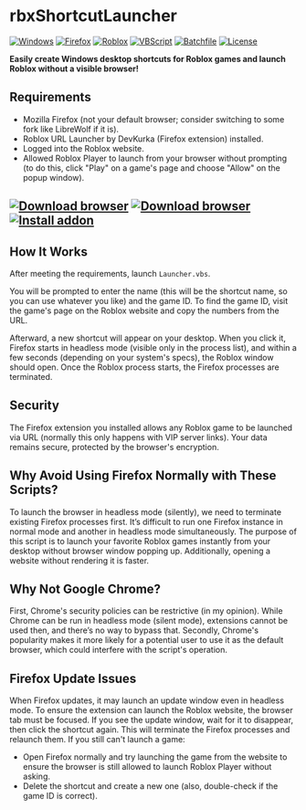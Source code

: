 # rbxShortcutLauncher

[![Windows](https://img.shields.io/badge/Windows-0078D6?style=for-the-badge&logo=windows&logoColor=white)](#---)
[![Firefox](https://img.shields.io/badge/Firefox_Browser-FF7139?style=for-the-badge&logo=Firefox-Browser&logoColor=white)](https://mozilla.org)
[![Roblox](https://img.shields.io/badge/Roblox-red?style=for-the-badge&logo=Roblox&logoColor=white)](https://roblox.com)
[![VBScript](https://img.shields.io/badge/vbscript-15dcdc?style=for-the-badge&logo=windowsterminal&logoColor=white)](#---)
[![Batchfile](https://img.shields.io/badge/batchfile-green?style=for-the-badge&logo=windowsterminal&logoColor=white)](#---)
[![License](https://img.shields.io/badge/LICENSE-MIT-brightgreen?style=for-the-badge)](https://opensource.org/licenses/MIT)

**Easily create Windows desktop shortcuts for Roblox games and launch Roblox without a visible browser!**

## Requirements

- Mozilla Firefox (not your default browser; consider switching to some fork like LibreWolf if it is).
- Roblox URL Launcher by DevKurka (Firefox extension) installed.
- Logged into the Roblox website.
- Allowed Roblox Player to launch from your browser without prompting (to do this, click "Play" on a game's page and choose "Allow" on the popup window).

## [![Download browser](https://img.shields.io/badge/Download%20browser-Firefox-FF7139?style=for-the-badge&logo=firefoxbrowser)](https://mozilla.org) [![Download browser](https://img.shields.io/badge/Download%20browser-Librewolf-00ACFF?style=for-the-badge&logo=firefoxbrowser)](https://librewolf.net) [![Install addon](https://img.shields.io/badge/Install%20addon-Roblox%20URL%20Launcher-20123a?style=for-the-badge&logo=firefoxbrowser)](https://addons.mozilla.org/en-US/firefox/addon/roblox-url-launcher)

## How It Works

After meeting the requirements, launch `Launcher.vbs`.

You will be prompted to enter the name (this will be the shortcut name, so you can use whatever you like) and the game ID. To find the game ID, visit the game's page on the Roblox website and copy the numbers from the URL.

Afterward, a new shortcut will appear on your desktop. When you click it, Firefox starts in headless mode (visible only in the process list), and within a few seconds (depending on your system's specs), the Roblox window should open. Once the Roblox process starts, the Firefox processes are terminated.

## Security

The Firefox extension you installed allows any Roblox game to be launched via URL (normally this only happens with VIP server links). Your data remains secure, protected by the browser's encryption.

## Why Avoid Using Firefox Normally with These Scripts?

To launch the browser in headless mode (silently), we need to terminate existing Firefox processes first. It’s difficult to run one Firefox instance in normal mode and another in headless mode simultaneously. The purpose of this script is to launch your favorite Roblox games instantly from your desktop without browser window popping up. Additionally, opening a website without rendering it is faster.

## Why Not Google Chrome?

First, Chrome's security policies can be restrictive (in my opinion). While Chrome can be run in headless mode (silent mode), extensions cannot be used then, and there’s no way to bypass that. Secondly, Chrome's popularity makes it more likely for a potential user to use it as the default browser, which could interfere with the script's operation.

## Firefox Update Issues

When Firefox updates, it may launch an update window even in headless mode. To ensure the extension can launch the Roblox website, the browser tab must be focused. If you see the update window, wait for it to disappear, then click the shortcut again. This will terminate the Firefox processes and relaunch them. If you still can't launch a game:

- Open Firefox normally and try launching the game from the website to ensure the browser is still allowed to launch Roblox Player without asking.
- Delete the shortcut and create a new one (also, double-check if the game ID is correct).
